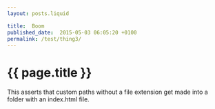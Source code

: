 ```yaml
---
layout: posts.liquid

title:  Boom
published_date:  2015-05-03 06:05:20 +0100
permalink: /test/thing3/
---
```

# {{ page.title }}

This asserts that custom paths without a file extension get made into a folder with an index.html file.
